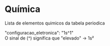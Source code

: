 # Química

Lista de elementos quimicos da tabela periodica

"configuracao_eletronica": "1s^1"
<br/>
O sinal de (^) significa que "elevado" -> 1s²
